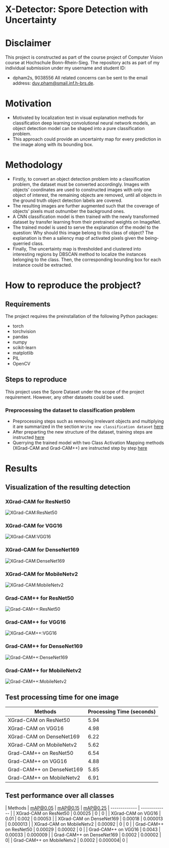 # X-Detector: Spore Detection with Uncertainty

# Disclaimer
This project is constructed as part of the course project of Computer Vision course at Hochschule Bonn-Rhein-Sieg. The repository acts as part of my individual submission under my username and student ID:
- dpham2s, 9038556 
All related concerns can be sent to the email address: duy.pham@smail.inf.h-brs.de.

# Motivation
- Motivated by localization test in visual explanation methods for classification deep learning convolutional neural network models, an object detection model can be shaped into a pure classification problem.
- This approach could provide an uncertainty map for every prediction in the image along with its bounding box.

# Methodology
- Firstly, to convert an object detection problem into a classification problem, the dataset must be converted accordingly. Images with objects' coordinates are used to constructed images with only one object of interest, the remaining objects are removed, until all objects in the ground truth object detection labels are covered.
- The resulting images are further augmented such that the coverage of objects' pixels must outnumber the background ones.
- A CNN classification model is then trained with the newly transformed dataset by transfer learning from their pretrained weights on ImageNet.
- The trained model is used to serve the explanation of the model to the question: Why should this image belong to this class of object? The explanation is then a saliency map of activated pixels given the being-querried class.
- Finally, The uncertainty map is thresholded and clustered into interesting regions by DBSCAN method to localize the instances belonging to the class. Then, the corresponding bounding box for each instance could be extracted.

# How to reproduce the probject?
## Requirements
The project requires the preinstallation of the following Python packages:
- torch
- torchvision
- pandas
- numpy
- scikit-learn
- matplotlib
- PIL
- OpenCV

## Steps to reproduce
This project uses the Spore Dataset under the scope of the project requirement. However, any other datasets could be used.
### Preprocessing the dataset to classification problem
- Preprocessing steps such as removing irrelevant objects and multiplying it are summarized in the section `Write new classification dataset` [here](./examples/CV_Project_PreprocessingExample.ipynb)
- After preparting the new structure of the dataset, training steps are instructed [here](./examples/CV_Project_TrainingExample.ipynb)
- Querrying the trained model with two Class Activation Mapping methods (XGrad-CAM and Grad-CAM++) are instructed step by step [here](./examples/CV_Project_SaliencyMap_Example.ipynb)

# Results
## Visualization of the resulting detection
### XGrad-CAM for ResNet50
![XGrad-CAM:ResNet50](./images/xresnet.png)
### XGrad-CAM for VGG16
![XGrad-CAM:VGG16](./images/xvgg.png)
### XGrad-CAM for DenseNet169
![XGrad-CAM:DenseNet169](./images/xdense.png)
### XGrad-CAM for MobileNetv2
![XGrad-CAM:MobileNetv2](./images/xmobile.png)
### Grad-CAM++ for ResNet50
![Grad-CAM++:ResNet50](./images/plusresnet.png)
### Grad-CAM++ for VGG16
![XGrad-CAM++:VGG16](./images/plusvgg.png)
### Grad-CAM++ for DenseNet169
![Grad-CAM++:DenseNet169](./images/plusdense.png)
### Grad-CAM++ for MobileNetv2
![Grad-CAM++:MobileNetv2](./images/plusmobile.png)

## Test processing time for one image

| Methods  | Processing Time (seconds) |
| ------------- | ------------- |
| XGrad-CAM on ResNet50  | 5.94  |
| XGrad-CAM on VGG16  | 4.98  |
| XGrad-CAM on DenseNet169  | 6.22  |
| XGrad-CAM on MobileNetv2  | 5.62  |
| Grad-CAM++ on ResNet50  | 6.54  |
| Grad-CAM++ on VGG16  | 4.88  |
| Grad-CAM++ on DenseNet169  | 5.85  |
| Grad-CAM++ on MobileNetv2  | 6.91  |

## Test performance over all classes

| Methods  | mAP@0.05 | mAP@0.15 | mAP@0.25
| ------------- | ------------- |
| XGrad-CAM on ResNet50  | 0.00025 | 0 | 0 |
| XGrad-CAM on VGG16  | 0.01 | 0.002 | 0.00053 |
| XGrad-CAM on DenseNet169  | 0.00018 | 0.000013 | 0.000013 |
| XGrad-CAM on MobileNetv2  | 0.00092 | 0 | 0 |
| Grad-CAM++ on ResNet50  | 0.00029  | 0.00002 | 0 |
| Grad-CAM++ on VGG16  | 0.0043 | 0.00033 | 0.000009 |
| Grad-CAM++ on DenseNet169  | 0.0002 | 0.00002 | 0|
| Grad-CAM++ on MobileNetv2  | 0.0002 | 0.000004| 0 |

